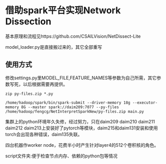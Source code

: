 # 借助spark平台实现Network Dissection

基本原理和流程见https://github.com/CSAILVision/NetDissect-Lite

model_loader.py是直接搬过来的，其它全部重写

## 使用方式

修改settings.py里MODEL_FILE,FEATURE_NAMES等参数为自己所需，其它参数写死，以后根据需要再提供。

    zip py-files.zip *.py

    /home/hadoop/spark/bin/spark-submit --driver-memory 18g --executor-memory 8G --master spark://daim209:7077 --py-files /home/hadoop/fengcg/NetInterpretSparkNew/py-files.zip main.py

集群上的python环境年久失修，经过努力，只在daim209 daim210 daim211 daim212 daim213上安装好了pytorch等模块，daim215和daim131安装和使用torch会出现各种错误，daim135失联。

四台机器作worker node，花费半小时产生针对layer4的512个卷积核的角色。

script文件夹:便于检查节点内存、依赖的python包等情况